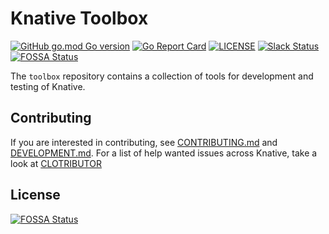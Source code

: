 # Knative Toolbox

[![GitHub go.mod Go version](https://img.shields.io/github/go-mod/go-version/knative/toolbox)](https://pkg.go.dev/github.com/knative/toolbox)
[![Go Report Card](https://goreportcard.com/badge/knative/toolbox)](https://goreportcard.com/report/knative/toolbox)
[![LICENSE](https://img.shields.io/github/license/knative/toolbox.svg)](https://github.com/knative/toolbox/blob/main/LICENSE)
[![Slack Status](https://img.shields.io/badge/slack-join_chat-white.svg?logo=slack&style=social)](https://cloud-native.slack.com/archives/C04LY4M2G49)
[![FOSSA Status](https://app.fossa.com/api/projects/git%2Bgithub.com%2Fknative%2Ftoolbox.svg?type=shield)](https://app.fossa.com/projects/git%2Bgithub.com%2Fknative%2Ftoolbox?ref=badge_shield)

The `toolbox` repository contains a collection of tools for development and
testing of Knative.

## Contributing

If you are interested in contributing, see [CONTRIBUTING.md](./CONTRIBUTING.md)
and [DEVELOPMENT.md](./DEVELOPMENT.md). For a list of help wanted issues across
Knative, take a look at [CLOTRIBUTOR](https://clotributor.dev/search?project=knative&page=1)


## License
[![FOSSA Status](https://app.fossa.com/api/projects/git%2Bgithub.com%2Fknative%2Ftoolbox.svg?type=large)](https://app.fossa.com/projects/git%2Bgithub.com%2Fknative%2Ftoolbox?ref=badge_large)